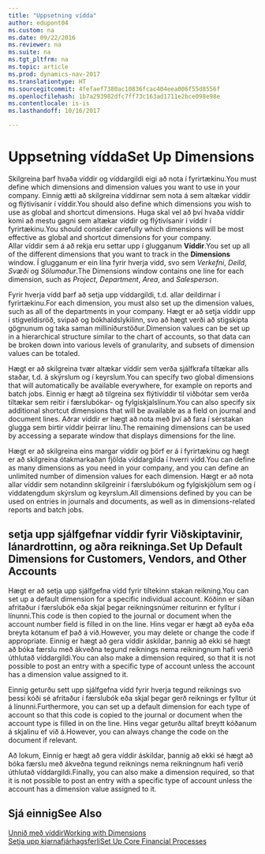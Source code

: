 ```yaml
---
title: "Uppsetning vídda"
author: edupont04
ms.custom: na
ms.date: 09/22/2016
ms.reviewer: na
ms.suite: na
ms.tgt_pltfrm: na
ms.topic: article
ms.prod: dynamics-nav-2017
ms.translationtype: HT
ms.sourcegitcommit: 4fefaef7380ac10836fcac404eea006f55d8556f
ms.openlocfilehash: 1b7a293982dfc7ff73c163ad1711e2bce098e98e
ms.contentlocale: is-is
ms.lasthandoff: 10/16/2017

---
```


# <a name="set-up-dimensions"></a><span data-ttu-id="933b7-102">Uppsetning vídda</span><span class="sxs-lookup"><span data-stu-id="933b7-102">Set Up Dimensions</span></span>
<span data-ttu-id="933b7-103">Skilgreina þarf hvaða víddir og víddargildi eigi að nota í fyrirtækinu.</span><span class="sxs-lookup"><span data-stu-id="933b7-103">You must define which dimensions and dimension values you want to use in your company.</span></span> <span data-ttu-id="933b7-104">Einnig ætti að skilgreina víddirnar sem nota á sem altækar víddir og flýtivísanir í víddir.</span><span class="sxs-lookup"><span data-stu-id="933b7-104">You should also define which dimensions you wish to use as global and shortcut dimensions.</span></span> <span data-ttu-id="933b7-105">Huga skal vel að því hvaða víddir komi að mestu gagni sem altækar víddir og flýtivísanir í víddir í fyrirtækinu.</span><span class="sxs-lookup"><span data-stu-id="933b7-105">You should consider carefully which dimensions will be most effective as global and shortcut dimensions for your company.</span></span>  
<span data-ttu-id="933b7-106">Allar víddir sem á að rekja eru settar upp í glugganum **Víddir**.</span><span class="sxs-lookup"><span data-stu-id="933b7-106">You set up all of the different dimensions that you want to track in the **Dimensions** window.</span></span> <span data-ttu-id="933b7-107">Í glugganum er ein lína fyrir hverja vídd, svo sem *Verkefni*, *Deild*, *Svæði* og *Sölumaður*.</span><span class="sxs-lookup"><span data-stu-id="933b7-107">The Dimensions window contains one line for each dimension, such as *Project*, *Department*, *Area*, and *Salesperson*.</span></span>  

<span data-ttu-id="933b7-108">Fyrir hverja vídd þarf að setja upp víddargildi, t.d. allar deildirnar í fyrirtækinu.</span><span class="sxs-lookup"><span data-stu-id="933b7-108">For each dimension, you must also set up the dimension values, such as all of the departments in your company.</span></span> <span data-ttu-id="933b7-109">Hægt er að setja víddir upp í stigveldisröð, svipað og bókhaldslykilinn, svo að hægt verði að stigskipta gögnunum og taka saman milliniðurstöður.</span><span class="sxs-lookup"><span data-stu-id="933b7-109">Dimension values can be set up in a hierarchical structure similar to the chart of accounts, so that data can be broken down into various levels of granularity, and subsets of dimension values can be totaled.</span></span>  

<span data-ttu-id="933b7-110">Hægt er að skilgreina tvær altækar víddir sem verða sjálfkrafa tiltækar alls staðar, t.d. á skýrslum og í keyrslum.</span><span class="sxs-lookup"><span data-stu-id="933b7-110">You can specify two global dimensions that will automatically be available everywhere, for example on reports and batch jobs.</span></span> <span data-ttu-id="933b7-111">Einnig er hægt að tilgreina sex flýtivíddir til viðbótar sem verða tiltækar sem reitir í færslubókar- og fylgiskjalslínum.</span><span class="sxs-lookup"><span data-stu-id="933b7-111">You can also specify six additional shortcut dimensions that will be available as a field on journal and document lines.</span></span> <span data-ttu-id="933b7-112">Aðrar víddir er hægt að nota með því að fara í sérstakan glugga sem birtir víddir þeirrar línu.</span><span class="sxs-lookup"><span data-stu-id="933b7-112">The remaining dimensions can be used by accessing a separate window that displays dimensions for the line.</span></span>  

<span data-ttu-id="933b7-113">Hægt er að skilgreina eins margar víddir og þörf er á í fyrirtækinu og hægt er að skilgreina ótakmarkaðan fjölda víddargilda í hverri vídd.</span><span class="sxs-lookup"><span data-stu-id="933b7-113">You can define as many dimensions as you need in your company, and you can define an unlimited number of dimension values for each dimension.</span></span> <span data-ttu-id="933b7-114">Hægt er að nota allar víddir sem notandinn skilgreinir í færslubókum og fylgiskjölum sem og í víddatengdum skýrslum og keyrslum.</span><span class="sxs-lookup"><span data-stu-id="933b7-114">All dimensions defined by you can be used on entries in journals and documents, as well as in dimensions-related reports and batch jobs.</span></span>  

## <a name="set-up-default-dimensions-for-customers-vendors-and-other-accounts"></a><span data-ttu-id="933b7-115">setja upp sjálfgefnar víddir fyrir Viðskiptavinir, lánardrottinn, og aðra reikninga.</span><span class="sxs-lookup"><span data-stu-id="933b7-115">Set Up Default Dimensions for Customers, Vendors, and Other Accounts</span></span>
<span data-ttu-id="933b7-116">Hægt er að setja upp sjálfgefna vídd fyrir tiltekinn stakan reikning.</span><span class="sxs-lookup"><span data-stu-id="933b7-116">You can set up a default dimension for a specific individual account.</span></span> <span data-ttu-id="933b7-117">Kóðinn er síðan afritaður í færslubók eða skjal þegar reikningsnúmer reiturinn er fylltur í línunni.</span><span class="sxs-lookup"><span data-stu-id="933b7-117">This code is then copied to the journal or document when the account number field is filled in on the line.</span></span> <span data-ttu-id="933b7-118">Hins vegar er hægt að eyða eða breyta kótanum ef það á við.</span><span class="sxs-lookup"><span data-stu-id="933b7-118">However, you may delete or change the code if appropriate.</span></span> <span data-ttu-id="933b7-119">Einnig er hægt að gera víddir áskildar, þannig að ekki sé hægt að bóka færslu með ákveðna tegund reiknings nema reikningnum hafi verið úthlutað víddargildi.</span><span class="sxs-lookup"><span data-stu-id="933b7-119">You can also make a dimension required, so that it is not possible to post an entry with a specific type of account unless the account has a dimension value assigned to it.</span></span>  

<span data-ttu-id="933b7-120">Einnig geturðu sett upp sjálfgefna vídd fyrir hverja tegund reiknings svo þessi kóði sé afritaður í færslubók eða skjal þegar gerð reiknings er fylltur út á línunni.</span><span class="sxs-lookup"><span data-stu-id="933b7-120">Furthermore, you can set up a default dimension for each type of account so that this code is copied to the journal or document when the account type is filled in on the line.</span></span> <span data-ttu-id="933b7-121">Hins vegar geturðu alltaf breytt kóðanum á skjalinu ef við á.</span><span class="sxs-lookup"><span data-stu-id="933b7-121">However, you can always change the code on the document if relevant.</span></span>  

<span data-ttu-id="933b7-122">Að lokum, Einnig er hægt að gera víddir áskildar, þannig að ekki sé hægt að bóka færslu með ákveðna tegund reiknings nema reikningnum hafi verið úthlutað víddargildi.</span><span class="sxs-lookup"><span data-stu-id="933b7-122">Finally, you can also make a dimension required, so that it is not possible to post an entry with a specific type of account unless the account has a dimension value assigned to it.</span></span>

## <a name="see-also"></a><span data-ttu-id="933b7-123">Sjá einnig</span><span class="sxs-lookup"><span data-stu-id="933b7-123">See Also</span></span>
[<span data-ttu-id="933b7-124">Unnið með víddir</span><span class="sxs-lookup"><span data-stu-id="933b7-124">Working with Dimensions</span></span>](finance-dimensions.md)  
[<span data-ttu-id="933b7-125">Setja upp kjarnafjárhagsferli</span><span class="sxs-lookup"><span data-stu-id="933b7-125">Set Up Core Financial Processes</span></span>](finance-setup-finance.md)

